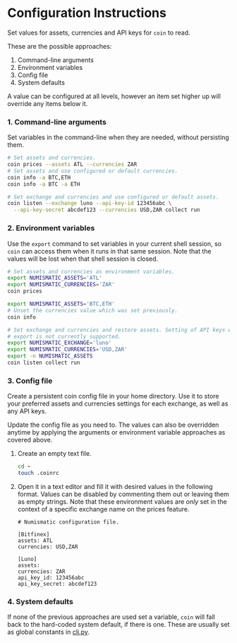 # Configuration Instructions

Set values for assets, currencies and API keys for `coin` to read.

These are the possible approaches:

1. Command-line arguments
2. Environment variables
3. Config file
4. System defaults

A value can be configured at all levels, however an item set higher up will override any items below it.


### 1. Command-line arguments

Set variables in the command-line when they are needed, without persisting them.

```bash
# Set assets and currencies.
coin prices --assets ATL --currencies ZAR
# Set assets and use configured or default currencies.
coin info -a BTC,ETH
coin info -a BTC -a ETH

# Set exchange and currencies and use configured or default assets.
coin listen --exchange luno --api-key-id 123456abc \
  --api-key-secret abcdef123 --currencies USD,ZAR collect run
```


### 2. Environment variables

Use the `export` command to set variables in your current shell session, so `coin` can access them when it runs in that same session. Note that the values will be lost when that shell session is closed.

```bash
# Set assets and currencies as environment variables.
export NUMISMATIC_ASSETS='ATL'
export NUMISMATIC_CURRENCIES='ZAR'
coin prices

export NUMISMATIC_ASSETS='BTC,ETH'
# Unset the currencies value which was set previously.
coin info

# Set exchange and currencies and restore assets. Setting of API keys with
# export is not currently supported.
export NUMISMATIC_EXCHANGE='luno'
export NUMISMATIC_CURRENCIES='USD,ZAR'
export -n NUMISMATIC_ASSETS
coin listen collect run
```

### 3. Config file

Create a persistent coin config file in your home directory. Use it to store your preferred assets and currencies settings for each exchange, as well as any API keys.

Update the config file as you need to. The values can also be overridden anytime by applying the arguments or environment variable approaches as covered above.

1. Create an empty text file.

    ```bash
    cd ~
    touch .coinrc
    ```

2. Open it in a text editor and fill it with desired values in the following format. Values can be disabled by commenting them out or leaving them as empty strings. Note that these environment values are _only_ set in the context of a specific exchange name on the prices feature.

    ```
    # Numismatic configuration file.

    [Bitfinex]
    assets: ATL
    currencies: USD,ZAR

    [Luno]
    assets:
    currencies: ZAR
    api_key_id: 123456abc
    api_key_secret: abcdef123
    ```


### 4. System defaults

If none of the previous approaches are used set a variable, `coin` will fall back to the hard-coded system default, if there is one. These are usually set as global constants in [cli.py](numismatic/cli.py).
